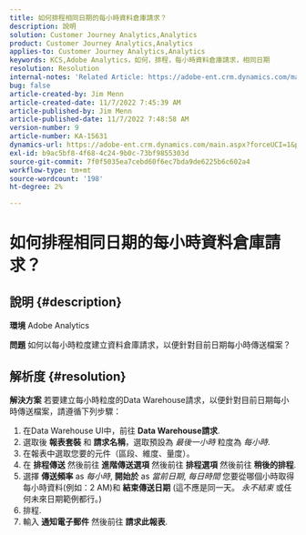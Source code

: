 ```yaml
---
title: 如何排程相同日期的每小時資料倉庫請求？
description: 說明
solution: Customer Journey Analytics,Analytics
product: Customer Journey Analytics,Analytics
applies-to: Customer Journey Analytics,Analytics
keywords: KCS,Adobe Analytics，如何，排程，每小時資料倉庫請求，相同日期
resolution: Resolution
internal-notes: 'Related Article: https://adobe-ent.crm.dynamics.com/main.aspx?appid=c8f3a4cd-a068-e911-a957-000d3a34e00b&pagetype=entityrecord&etn=knowledgearticle&id=b5d08a45-cea0-ea11-a812-000d3a303484'
bug: false
article-created-by: Jim Menn
article-created-date: 11/7/2022 7:45:39 AM
article-published-by: Jim Menn
article-published-date: 11/7/2022 7:48:58 AM
version-number: 9
article-number: KA-15631
dynamics-url: https://adobe-ent.crm.dynamics.com/main.aspx?forceUCI=1&pagetype=entityrecord&etn=knowledgearticle&id=f2576b26-705e-ed11-9561-6045bd0065f9
exl-id: b9ac5bf8-4f68-4c24-9b0c-73bf9855303d
source-git-commit: 7f0f5035ea7cebd60f6ec7bda9de6225b6c602a4
workflow-type: tm+mt
source-wordcount: '198'
ht-degree: 2%

---
```


# 如何排程相同日期的每小時資料倉庫請求？

## 說明 {#description}


<b>環境</b>
Adobe Analytics

<b>問題</b>
如何以每小時粒度建立資料倉庫請求，以便針對目前日期每小時傳送檔案？


## 解析度 {#resolution}


<b>解決方案</b>
若要建立每小時粒度的Data Warehouse請求，以便針對目前日期每小時傳送檔案，請遵循下列步驟：

1. 在Data Warehouse UI中，前往 <b>Data Warehouse請求</b>.
2. 選取後 <b>報表套裝</b> 和 <b>請求名稱</b>，選取預設為 *最後一小時* 粒度為 *每小時*.
3. 在報表中選取您要的元件（區段、維度、量度）。
4. 在 <b>排程傳送</b> 然後前往 <b>進階傳送選項</b> 然後前往 <b>排程選項</b> 然後前往 <b>稍後的排程</b>.
5. 選擇 <b>傳送頻率</b> as *每小時*, <b>開始於</b> as *當前日期*, *每日時間* 您要從哪個小時取得每小時資料(例如：2 AM)和 <b>結束傳送日期</b> (這不應是同一天。 *永不結束* 或任何未來日期範例都行。)
6. 排程.
7. 輸入 <b>通知電子郵件</b> 然後前往 <b>請求此報表</b>.
